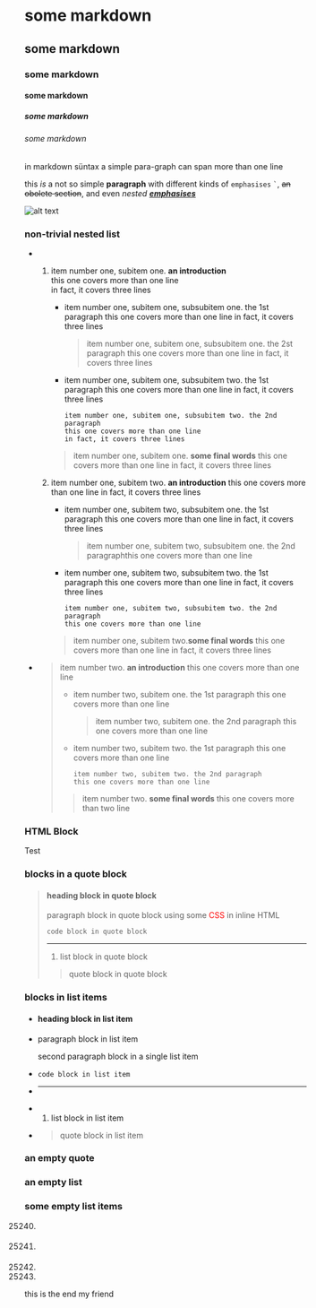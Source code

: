 # some markdown

## some markdown

### some markdown

<!-- Etiam porta sem malesuada magna mollis euismod. -->

#### some markdown

##### some markdown

###### some markdown

in markdown süntax
a simple para-graph can
span more than one line

this *is* a not so simple **paragraph** with different kinds of `emphasises` ``​`​``, ~~an obolete section~~, and even *nested **[emphasises](http://google.de "Link to Google")***

![alt text](test.png "Title")

### non-trivial nested list

* 
  1. 
     item number one, subitem one. **an introduction**  
     this one covers more than one line  
     in fact, it covers three lines
     
     * 
       item number one, subitem one, subsubitem one. the 1st paragraph
       this one covers more than one line
       in fact, it covers three lines
       
       > item number one, subitem one, subsubitem one. the 2st paragraph
       > this one covers more than one line
       > in fact, it covers three lines
     * 
       item number one, subitem one, subsubitem two. the 1st paragraph
       this one covers more than one line
       in fact, it covers three lines
       
       ```
       item number one, subitem one, subsubitem two. the 2nd paragraph
       this one covers more than one line
       in fact, it covers three lines
       ```
     
     > item number one, subitem one. **some final words**
     > this one covers more than one line
     > in fact, it covers three lines
  2. 
     item number one, subitem two. **an introduction**
     this one covers more than one line
     in fact, it covers three lines
     
     * 
       item number one, subitem two, subsubitem one. the 1st paragraph
       this one covers more than one line
       in fact, it covers three lines
       
       > item number one, subitem two, subsubitem one. the 2nd paragraphthis one covers more than one line
     * 
       item number one, subitem two, subsubitem two. the 1st paragraph
       this one covers more than one line
       in fact, it covers three lines
       
       ```
       item number one, subitem two, subsubitem two. the 2nd paragraph
       this one covers more than one line
       ```
     
     > item number one, subitem two.**some final words**
     > this one covers more than one line
     > in fact, it covers three lines
* 
  > item number two. **an introduction**
  > this one covers more than one line
  > 
  > * 
  >   item number two, subitem one. the 1st paragraph
  >   this one covers more than one line
  >   
  >   > item number two, subitem one. the 2nd paragraph
  >   > this one covers more than one line
  > * 
  >   item number two, subitem two. the 1st paragraph
  >   this one covers more than one line
  >   
  >   ```
  >   item number two, subitem two. the 2nd paragraph
  >   this one covers more than one line
  >   ```
  > 
  > > item number two. **some final words**
  > > this one covers more than two line

### HTML Block

<p>Test</p>

### blocks in a quote block

> #### heading block in quote block
> 
> paragraph block in quote block using some <span style="color:red;">CSS</span> in inline HTML
> 
> ```hint
> code block in quote block
> ```
> 
> ---
> 
> 1. 
>    list block in quote block
> 
> > quote block in quote block

### blocks in list items

* 
  #### heading block in list item
* 
  paragraph block in list item
  
  second paragraph block in a single list item
* 
  ```hint
  code block in list item
  ```
* 
  ---
* 
  1. 
     list block in list item
* 
  > quote block in list item

### an empty quote

> 

### an empty list

### some empty list items

25240. 
       > 
25241. 
       #### 
25242. 
       
25243. 
       

this is the end my friend
